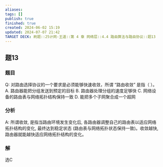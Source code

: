 ```yaml
---
aliases: 
tags: []
publish: true
finished: true
created: 2024-06-02 15:19
updated: 2024-07-07 21:42
TARGET DECK: 刷题::25计网-王道::第 4 章 网络层::4.4 路由算法与路由协议::题13
---
```


## 题13
### 题目
Q: 对路由选择协议的一个要求是必须能够快速收敛，所谓 “路由收敛” 是指（ ）。
A. 路由器能把分组发送到预定的目标
B. 路由器处理分组的速度足够快
C. 网络设备的路由表与网络拓扑结构保持一致
D. 能把多个子网聚合成一个超网
### 分析
A: 所谓收敛, 是指当路由环境发生变化后, 各路由器调整自己的路由表以适应网络拓扑结构的变化, 最终达到稳定状态 (路由表与网络拓扑状态保持一致)。收敛越快, 路由器就能越快适应网络拓扑结构的变化。
### 解
选C


